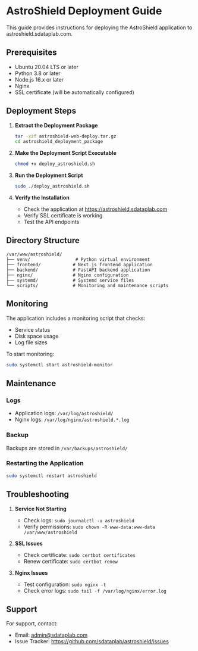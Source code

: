 # AstroShield Deployment Guide

This guide provides instructions for deploying the AstroShield application to astroshield.sdataplab.com.

## Prerequisites

- Ubuntu 20.04 LTS or later
- Python 3.8 or later
- Node.js 16.x or later
- Nginx
- SSL certificate (will be automatically configured)

## Deployment Steps

1. **Extract the Deployment Package**
   ```bash
   tar -xzf astroshield-web-deploy.tar.gz
   cd astroshield_deployment_package
   ```

2. **Make the Deployment Script Executable**
   ```bash
   chmod +x deploy_astroshield.sh
   ```

3. **Run the Deployment Script**
   ```bash
   sudo ./deploy_astroshield.sh
   ```

4. **Verify the Installation**
   - Check the application at https://astroshield.sdataplab.com
   - Verify SSL certificate is working
   - Test the API endpoints

## Directory Structure

```
/var/www/astroshield/
├── venv/                 # Python virtual environment
├── frontend/            # Next.js frontend application
├── backend/             # FastAPI backend application
├── nginx/               # Nginx configuration
├── systemd/             # Systemd service files
└── scripts/             # Monitoring and maintenance scripts
```

## Monitoring

The application includes a monitoring script that checks:
- Service status
- Disk space usage
- Log file sizes

To start monitoring:
```bash
sudo systemctl start astroshield-monitor
```

## Maintenance

### Logs
- Application logs: `/var/log/astroshield/`
- Nginx logs: `/var/log/nginx/astroshield.*.log`

### Backup
Backups are stored in `/var/backups/astroshield/`

### Restarting the Application
```bash
sudo systemctl restart astroshield
```

## Troubleshooting

1. **Service Not Starting**
   - Check logs: `sudo journalctl -u astroshield`
   - Verify permissions: `sudo chown -R www-data:www-data /var/www/astroshield`

2. **SSL Issues**
   - Check certificate: `sudo certbot certificates`
   - Renew certificate: `sudo certbot renew`

3. **Nginx Issues**
   - Test configuration: `sudo nginx -t`
   - Check error logs: `sudo tail -f /var/log/nginx/error.log`

## Support

For support, contact:
- Email: admin@sdataplab.com
- Issue Tracker: https://github.com/sdataplab/astroshield/issues 